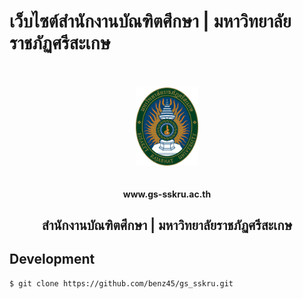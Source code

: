 # เว็บไซต์สํานักงานบัณฑิตศึกษา | มหาวิทยาลัยราชภัฏศรีสะเกษ

<div align="center">
  <br>
	<br>
  <img width="20%" src="https://github.com/benz45/gs_sskru/blob/main/assets/images/sskru_logo.png?raw=true">
  <br>
	<br>
  <p>
      <b><a href="https://gs-sskru-4060e.web.app/"></a>www.gs-sskru.ac.th</b>
			<sup>
				<a href=""></a>
			</sup>
		</p>
		<h2>สํานักงานบัณฑิตศึกษา | มหาวิทยาลัยราชภัฏศรีสะเกษ </h2>
  
	
</div>


## Development

```bash
$ git clone https://github.com/benz45/gs_sskru.git
```

